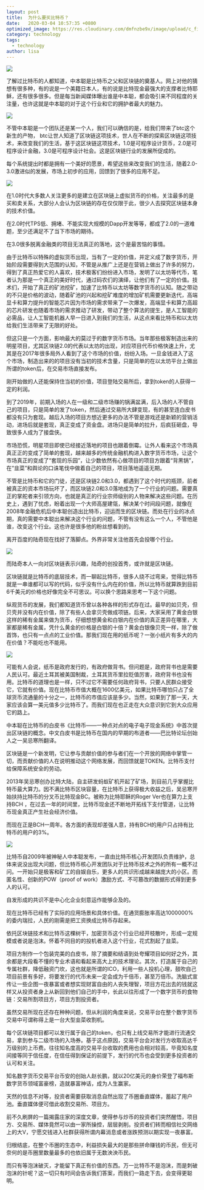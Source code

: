 ```yaml
---
layout: post
title:  为什么要买比特币？
date:   2020-03-04 10:57:35 +0800
optimized_image: https://res.cloudinary.com/dmfnzbe9x/image/upload/c_fill,h_171,w_325/v1583382508/bitcoin/WechatIMG721_qkrsqq.jpg
category: technology
tags:
  - technology
author: lisa
---
```


![](https://res.cloudinary.com/dmfnzbe9x/image/upload/v1583382386/bitcoin/%E5%9B%BE%E7%89%871_dfrvfk.png)

了解过比特币的人都知道，中本聪是比特币之父和区块链的奠基人。网上对他的猜想有很多种，有的说是一个美籍日本人，有的说是比特现金最强大的支撑者比特耶稣，还有很多很多。但是每当新闻媒体曝出谁是中本聪，都会吸引来不同程度的关注量，也许这就是中本聪的对于这个行业和它的拥护者最大的魅力。

![](https://res.cloudinary.com/dmfnzbe9x/image/upload/v1583382386/bitcoin/%E5%9B%BE%E7%89%872_buupgj.png)

不管中本聪是一个团队还是某一个人，我们可以确信的是，给我们带来了btc这个新生的产物， btc让世人知道了区块链这项技术，世人在不断的探索区块链这项技术，来改变我们的生活，基于这区块链这项技术，1.0是可程序设计货币，2.0是可程序设计金融，3.0是可程序设计社会。这是区块链行业的发展所促成的。

每个系统提出时都是拥有一个美好的愿景，希望这些来改变我们的生活，随着2.0-3.0激进似的发展，市场上初步的应用，回馈到了很多的应用不足。

![](https://res.cloudinary.com/dmfnzbe9x/image/upload/v1583382386/bitcoin/%E5%9B%BE%E7%89%872_buupgj.png)

在1.0时代大多数人关注更多的是建立在区块链上虚拟货币的价格，关注最多的是买和卖关系，大部分人会认为区块链的存在仅仅限于此，很少人去探究区块链本身的技术价值。

在2.0时代TPS低、拥堵、不能实现大规模的Dapp开发等等，都成了2.0的一道难题，至少还满足不了当下市场的期待。

在3.0很多脱离金融类的项目无法真正的落地，这个是最苦恼的事情。

由于比特币以特殊的虚拟货币出现，当有了一定的价值，并定义成了数字货币，开始阶段需要得到大范围的认知，不管是从推广上还是在营销上做出了许多的努力，得到了真正热爱它的人喜欢，技术极客们纷纷进入市场，发明了以太坊等代币，笔者认为那是一个真正的美好时代，通过码农们的演绎，让他们有了一定的价值。技术们，开始了真正的矿池挖矿，加速了比特币以太坊等数字货币的认知。随之带动的不只是价格的波动，随着矿池的兴起和挖矿难度的增加矿机需要更新迭代，高端显卡和算力提升的智能芯片因为市场的需求带来了一次爆发，高端显卡和算力高超的芯片研发也随着市场的需求推动了研发，带动了整个算法的提生，是人工智能的必需品，让人工智能机器人早一日进入到我们的生活，从这点来看比特币和以太坊给我们生活带来了无限的好处。

但这只是一个方面，影响最大的莫过于的数字货币市场。当年那些极客制造出来的明星项目，尤其区块链2.0的代表以太坊的出现，对应项目代币价格快速上升，尤其是在2017年很多局外人看到了这个市场的价值，纷纷入场。一旦金钱进入了这个市场，制造出来的的项目没有当初的技术含量，只是简单的在以太坊平台上做出所谓的token后，在交易市场直接发布。

刚开始做的人还能保持住当初的价值，项目登陆交易所后，拿到token的人获得一定的利润。

到了2019年，前期入场的人在一级和二级市场赚的锅满盆满，后入场的人不管自己的项目，只是简单的发了token，然后通过交易所大肆变现，有的甚至连白皮书都没有只为套现。越后入场的项目方想近更多的办法不管是游戏还是新颖的营销活动，进场后就是套现，真正变成了资金盘。进场只是简单的拉升，后疯狂砸盘，导致很多人成为了接盘侠。

市场恐慌，明星项目即使已经接近落地的项目也跟着倒霉。让外人看来这个市场真真正正的变成了简单的套现，越来越多的传统金融机构进入数字货币市场，让这个市场真正的变成了“套现的乐园”，让少数依然有心做项目的项目方跟着“背黑锅”，在“韭菜”和舆论的口诛笔伐中做着自己的项目，项目落地遥遥无期。

不管是比特币和它的门徒，还是区块链2.0和3.0，都遇到了这个时代的瓶颈，前者被真正的资本市场玩坏了，而区块链2.0和3.0落地成为了一个行业的问题。需要真正的掌舵者来引领方向，也就是真正的行业宗师级别的人物来解决这些问题。在历史上，遇到了忧虑，盼着出现一个大师高屋建瓴，解决某个时间段问题，就像在2008年金融危机后中本聪创造出比特币，迎运而生的区块链。而处在行业的冰点期，真的需要中本聪出来解决这个行业的问题，不管有没有这么一个人，不管他是谁，改变这个行业。这也许是很多他的粉丝想看到的。

离开百度的陆奇现在找好了落脚点。外界非常关注他首先会投哪个行业。

![](https://res.cloudinary.com/dmfnzbe9x/image/upload/v1583382386/bitcoin/%E5%9B%BE%E7%89%874_lze9gy.png)

而陆奇本人一向对区块链表示兴趣，陆奇的创投首秀，或许就是区块链。

区块链就是比特币的底层技术，而一聊起比特币，很多人绕不过弯来，觉得比特币就是一串谁都可以写的代码，似乎没有什么内在的价值，所以比特币就算跌到目前6千美元的价格也好像完全不可思议。可以换个思路来思考一下这个问题。

纵观货币的发展，我们都知道货币曾以各种各样的形式存在过。最早的如贝壳，但贝壳并没有内在价值，除了有些人会拿贝壳做成项链。后来，大家采用了黄金白银这样的稀有金属来做为货币，仔细想想黄金和白银内在价值的真正差异在哪里，大家都是稀有金属，凭什么黄金的价格是白银的十倍？黄金白银像贝壳一样，除了做首饰，也只有一点点的工业价值。那我们现在用的纸币呢？一张小纸片有多大的内在价值？不能吃也不能用。

![](https://res.cloudinary.com/dmfnzbe9x/image/upload/v1583382386/bitcoin/%E5%9B%BE%E7%89%875_pmbinr.png)

可能有人会说，纸币是政府发行的，有政府做背书。但问题是，政府背书也是需要人民认可。最近土耳其被美国制裁，土耳其货币里拉贬值厉害，政府背书也没有用。比特币的道理也是一样，只不过它不需要任何政府背书，只要人民群众接受它，它就有价值。现在比特币市值大概在1600亿美元，如果比特币哪怕只占了全球货币流通量的十分之一，比特币的市值应该是多少。当然，如果到了那一天，大家应该会算一美元值多少比特币了。而我们现在也正走在大众意识到它到大众应用它的路上。

中本聪在比特币的白皮书《比特币——一种点对点的电子电子现金系统》中首次提出区块链的概念。中文白皮书是比特币在国内的早期的布道者——巴比特论坛创始人之一吴忌寒所翻译。

区块链是一个新发明，它让参与贡献价值的参与者们在一个开放的网络中掌管一切，而贡献价值的人在说明推动这个网络发展，而回馈就是TOKEN。比特币支付给保障系统安全的劳动。

2013年吴忌寒创办比特大陆，自主研发蚂蚁矿机开起了矿场，到目前几乎掌握比特币最大算力。因不满比特币区块容量，在比特币上获得极大收益之后，吴忌寒开始扶持比特币的分叉币比特现金BC。被称为比特耶稣的Roger Ver也在算力上支持BCH ，在过去一年的时间里，比特币现金还不断地开拓线下支付管道，让比特币现金真正产生社会经济价值。

而现在正是BCH一周年。各方面的表现却差强人意，持有BCH的用户只占持有比特币的用户的3%。

![](https://res.cloudinary.com/dmfnzbe9x/image/upload/v1583382387/bitcoin/%E5%9B%BE%E7%89%876_oxao3i.png)

比特币自2009年被神秘人中本聪发布，一直由比特币核心开发团队负责维护，总体来说没出现大问题，但比特币核心开发团队对于比特币技术之外的所有一概不过问。一开始只是极客和矿工的自娱自乐，更多人的共识形成越来越庞大的小区。而匿名性、创新的POW（proof of work）激励方式、不可篡改的数据形式得到更多人的认可。

自发形成的共识不是中心化企业刻意运作能够企及的。

现在比特币已经有了实际的应用场景和具体价值。在通货膨胀率高达1000000%的委内瑞拉，人民的刚需是把工资换成比特币存起来。

依托区块链技术和比特币这棵树干，加密货币这个行业已经开枝散叶，形成一定规模或者说是泡沫。怀着不同目的的投机者进入这个行业，花式割起了韭菜。

项目方制作一个包装完美的白皮书，除了摘要和结语到处夸耀项目如何好之外，其余都是大段看不懂的专业术语和看起来高大上的技术理论。其次，打造属于自己的专属社群，降低融资门坎，这也就是所谓的ICO，利用一些人投机心理，鼓吹自己项目前景有多好，将要发行的代币未来一定会成为千倍币，甚至万倍币。洗脑式宣传让一些企图一夜暴富或者想实现财富自由的人丧失理智，项目方花出去的钱就这样又从投资者身上从新回到他们自己的手中，长此以往形成了一个数字货币的食物链：交易所割项目方，项目方割投资者。

虽然交易所现在还存在种种问题，但从利润的角度来说，交易平台在整个数字货币交易中可谓称得上是一台大型韭菜收割机。

每个区块链项目都可以发行属于自己的token，也只有上线交易所才能进行流通交易，拿到参与二级市场的入场券。基于这点原因，交易平台会对发行方收取高达千万级别的上币费。往往知名度高的交易平台收取的费用也会相对较高，毕竟知名度间接等同于信任度，在信任得到保证的前提下，发行的代币也会受到更多投资者的认可和关注。

知名数字货币交易平台币安的创始人赵长鹏，就以20亿美元的身价荣登了福布斯数字货币领域富豪榜，造就暴富神话，成为人生赢家。

天然的信息不对等，投资者需要获取消息自然出现了币圈垂直媒体，蓄起了用户池。垂直媒体便可借此收割交易所、项目方。

前不久刷屏的一篇揭露庄家的深度文章，使得参与炒币的投资者们突然醒悟，项目方、交易所、媒体竟然可以由一家所操控，层层剥削。投资者们转而相信社交网络上的大V，宁愿交钱进入社群获得所谓内幕消息或者涨跌预测以期实现一夜暴富。

归根结底，在整个币圈的生态中，利益损失最大的是那些拼命赚钱的币民，但无可奈何的是币圈里数量最多的也依旧属于无数泱泱币民。

而只有等泡沫破灭，才能留下真正有价值的东西。万一比特币不是泡沫，而是刺破泡沫的针呢？这一切只有时间会告诉我们答案，而我们一路走下去，会变得更聪明。







